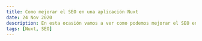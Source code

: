 ```yaml
---
title: Como mejorar el SEO en una aplicación Nuxt
date: 24 Nov 2020
description: En esta ocasión vamos a ver como podemos mejorar el SEO en nuestra aplicación Nuxt.
tags: [Nuxt, SEO]
---
```

